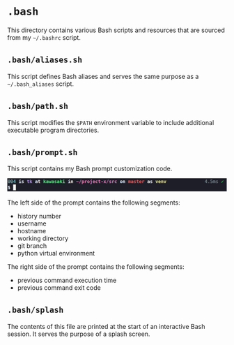 # `.bash`
This directory contains various Bash scripts and resources that are sourced from my `~/.bashrc` script.

## `.bash/aliases.sh`
This script defines Bash aliases and serves the same purpose as a `~/.bash_aliases` script.

## `.bash/path.sh`
This script modifies the `$PATH` environment variable to include additional executable program directories.

## `.bash/prompt.sh`
This script contains my Bash prompt customization code.

![broken image](screenshots/dracula.png)

The left side of the prompt contains the following segments:
- history number
- username
- hostname
- working directory
- git branch
- python virtual environment

The right side of the prompt contains the following segments:
- previous command execution time
- previous command exit code

## `.bash/splash`
The contents of this file are printed at the start of an interactive Bash session. It serves the purpose of a splash screen.
